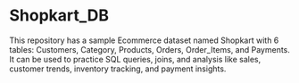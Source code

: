 # Shopkart_DB
This repository has a sample Ecommerce dataset named Shopkart with 6 tables: Customers, Category, Products, Orders, Order_Items, and Payments. It can be used to practice SQL queries, joins, and analysis like sales, customer trends, inventory tracking, and payment insights.
